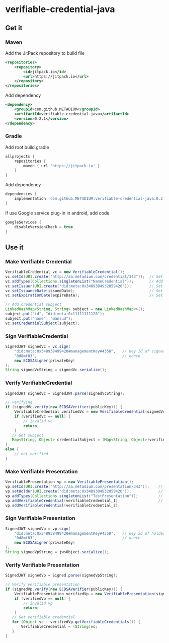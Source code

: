 # verifiable-credential-java

## Get it
### Maven
Add the JitPack repository to build file

```xml
<repositories>
    <repository>
        <id>jitpack.io</id>
        <url>https://jitpack.io</url>
    </repository>
</repositories>
```

Add dependency

```xml
<dependency>
    <groupId>com.github.METADIUM</groupId>
    <artifactId>verifiable-credential-java</artifactId>
    <version>0.2.1</version>
</dependency>
```
### Gradle
Add root build.gradle

```gradle
allprojects {
    repositories {
        maven { url 'https://jitpack.io' }
    }
}
```
Add dependency

```gradle
dependencies {
    implementation 'com.github.METADIUM:verifiable-credential-java:0.2.1'
}
```
If use Google service plug-in in android, add code

```gradle
googleServices {
    disableVersionCheck = true
}
```


## Use it

### Make Verifiable Credential
```java
VerifiableCredential vc = new VerifiableCredential();
vc.setId(URI.create("http://aa.metadium.com/credential/343"));  // Set id of verifiable credential
vc.addTypes(Collections.singletonList("NameCredential"));       // Add Credential type name
vc.setIssuer(URI.create("did:meta:0x3489384932859420"));        // Set did of issuer
vc.setIssuanceDate(issuedDate);                                 // Set issued date
vc.setExpirationDate(expireDate);                               // Set expire date

// Add credential subject
LinkedHashMap<String, String> subject = new LinkedHashMap<>();
subject.put("id", "did:meta:0x11111111120");
subject.put("name", "mansud");
vc.setCredentialSubject(subject);
```

### Sign VerifiableCredential
```java
SignedJWT signedVc = vc.sign(
    "did:meta:0x348938499420#managementKey#4358",   // key id of signer
    "0d8mf03",                                      // nonce
    new ECDSASigner(privateKey)
);
String signedVcString = signedVc.serialize();
```

### Verify VerifiableCredential
```java
SignedJWT signedVc = SignedJWT.parse(signedVcString);

// verifying
if (signedVc.verify(new ECDSAVerifier(publicKey))) {
	VerifiableCredential verifiedVc = new VerifiableCredential(signedVc);
	if (verifiedVc == null) {
		// invalid vc
		return;
	}
   // Get subject
   Map<String, Object> credentialSubject = (Map<String, Object>)verifiedVc.getCredentialSubject();
}
else {
	// not verified
}
```

### Make Verifiable Presentation
```java
VerifiablePresentation vp = new VerifiablePresentation();
vp.setId(URI.create("http://aa.metadium.com/presentation/343"));    // Set id of verifiable presentatil
vp.setHolder(URI.create("did:meta:0x3489384932859420"));            // Set did of holder
vp.addTypes(Collections.singletonList("TestPresentation"));         // Add presentation type name
vp.addVerifiableCredential(verifiableCredential_1);                 // Add signed verifiable credential
vp.addVerifiableCredential(verifiableCredential_2);
```

### Sign Verifiable Presentation
```java
SignedJWT signedVp = vp.sign(
    "did:meta:0x348938499420#managementKey#4358",   // key id of holder
    "0d8mf03",                                      // nonce
    new ECDSASigner(privateKey)
);
String signedVpString = jwsObject.serialize();
```

### Verify Verifiable Presentation
```java
SignedJWT signedVp = Signed.parse(signedVpString);

// Verify verifiable presentation
if (signedVp.verify(new ECDSAVerifier(publicKey))) {
	VerifiablePresentation verifiedVp = new VerifiablePresentation(signedVp);
	if (verifiedVp == null) {
		// invalid vp
		return;
	}
   // Get verifiable credential
   for (Object vc : verifiedVp.getVerifiableCredentials()) {
       VerifiableCredential = (String)vc;
   }
}
```
